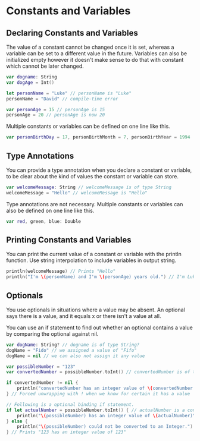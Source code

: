 # Constants and Variables

## Declaring Constants and Variables
The value of a constant cannot be changed once it is set, whereas a variable can be set to a different value in the future. Variables can also be initialized empty however it doesn't make sense to do that with constant which cannot be later changed.

```swift
var dogname: String
var dogAge = Int()

let personName = "Luke" // personName is "Luke"
personName = "David" // compile-time error

var personAge = 15 // personAge is 15
personAge = 20 // personAge is now 20
```

Multiple constants or variables can be defined on one line like this.

```swift
var personBirthDay = 17, personBirthMonth = 7, personBirthYear = 1994
```

## Type Annotations
You can provide a type annotation when you declare a constant or variable, to be clear about the kind of values the constant or variable can store.

```swift
var welcomeMessage: String // welcomeMessage is of type String
welcomeMessage = "Hello" // welcomeMessage is "Hello"
```

Type annotations are not necessary. Multiple constants or variables can also be defined on one line like this.

```swift
var red, green, blue: Double
```

## Printing Constants and Variables
You can print the current value of a constant or variable with the println function. Use string interpolation to include variables in output string.

```swift
println(welcomeMessage) // Prints "Hello"
println("I'm \(personName) and I'm \(personAge) years old.") // I'm Luke and I'm 20 years old.
```

## Optionals
You use optionals in situations where a value may be absent. An optional says there is a value, and it equals x or there isn't a value at all.

You can use an if statement to find out whether an optional contains a value by comparing the optional against nil.

```swift
var dogName: String? // dogname is of type String?
dogName = "Fido" // we assigned a value of "Fifo"
dogName = nil // we can also not assign it any value

var possibleNumber = "123"
var convertedNumber = possibleNumber.toInt() // convertedNumber is of type int?

if convertedNumber != nil {
    println("convertedNumber has an integer value of \(convertedNumber!).")
} // Forced unwrapping with ! when we know for certain it has a value

// Following is a optional binding if statement.
if let actualNumber = possibleNumber.toInt() { // actualNumber is a constant name
    println("\(possibleNumber) has an integer value of \(actualNumber)")
} else {
    println("\(possibleNumber) could not be converted to an Integer.")
} // Prints "123 has an integer value of 123"
```